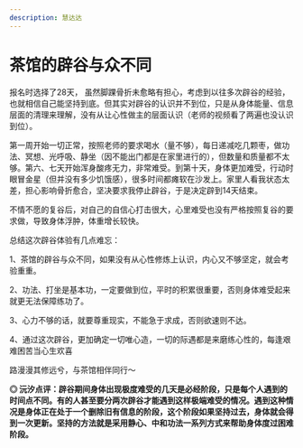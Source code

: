 ```yaml
---
description: 慧达达
---
```


# 茶馆的辟谷与众不同

报名时选择了28天， 虽然脚踝骨折未愈略有担心，考虑到以往多次辟谷的经验，也就相信自己能坚持到底。但其实对辟谷的认识并不到位，只是从身体能量、信息层面的清理来理解，没有从让心性做主的层面认识（老师的视频看了两遍也没认识到位）。

第一周开始一切正常，按照老师的要求喝水（量不够），每日递减吃几颗枣，做功法、冥想、光呼吸、静坐（因不能出门都是在家里进行的），但数量和质量都不太够。第六、七天开始浑身酸疼无力，非常难受。到第十天，身体更加难受，行动时眼冒金星（但并没有多少饥饿感），很多时间都瘫软在沙发上。家里人看我状态太差，担心影响骨折愈合，坚决要求我停止辟谷，于是决定辟到14天结束。

不情不愿的复谷后，对自己的自信心打击很大，心里难受也没有严格按照复谷的要求做，导致身体浮肿，体重增长较快。

总结这次辟谷体验有几点难忘：

1、茶馆的辟谷与众不同，如果没有从心性修炼上认识，内心又不够坚定，就会考验重重。

2、功法、打坐是基本功，一定要做到位，平时的积累很重要，否则身体难受起来就更无法保障练功了。

3、心力不够的话，就要尊重现实，不能急于求成，否则欲速则不达。

4、通过这次辟谷，更加确定一切唯心造，一切的际遇都是来磨练心性的，每逢艰难困苦当心生欢喜

路漫漫其修远兮，与茶馆相伴同行～

**◎ 沅汐点评：辟谷期间身体出现极度难受的几天是必经阶段，只是每个人遇到的时间点不同。有的人甚至要分两次辟谷才能遇到这样极端难受的情况。遇到这种情况是身体正在处于一个删除旧有信息的阶段，这个阶段如果坚持过去，身体就会得到一次更新。坚持的方法就是采用静心、中和功法一系列方式来帮助身体度过困难阶段。**

